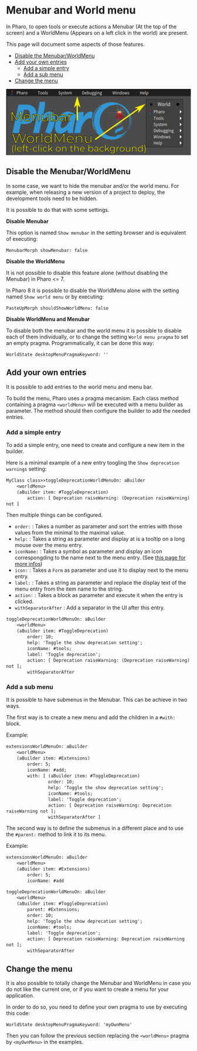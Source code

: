 # Menubar and World menu

In Pharo, to open tools or execute actions a Menubar (At the top of the screen) and a WorldMenu (Appears on a left click in the world) are present.

This page will document some aspects of those features. 

- [Disable the Menubar/WorldMenu](#disable-the-menubarworldmenu)
- [Add your own entries](#add-your-own-entries)
  * [Add a simple entry](#add-a-simple-entry)
  * [Add a sub menu](#add-a-sub-menu)
- [Change the menu](#change-the-menu)

![](img/MenuBar_Image_WhatIsMenuBarAndWorldMenu.png)

## Disable the Menubar/WorldMenu

In some case, we want to hide the menubar and/or the world menu. For example, when releasing a new version of a project to deploy, the development tools need to be hidden. 

It is possible to do that with some settings.

**Disable Menubar**

This option is named `Show menubar` in the setting browser and is equivalent of executing:

```Smalltalk
MenubarMorph showMenubar: false
```

**Disable the WorldMenu**

It is not possible to disable this feature alone (without disabling the Menubar) in Pharo <= 7. 

In Pharo 8 it is possible to disable the WorldMenu alone with the setting named `Show world menu` or by executing:

```Smalltalk
PasteUpMorph shouldShowWorldMenu: false
```

**Disable WorldMenu and Menubar**

To disable both the menubar and the world menu it is possible to disable each of them individually, or to change the setting `World menu pragma` to set an empty pragma. Programmatically, it can be done this way:

```Smalltalk
WorldState desktopMenuPragmaKeyword: ''
```

## Add your own entries

It is possible to add entries to the world menu and menu bar.

To build the menu, Pharo uses a pragma mecanism. Each class method containing a pragma `<worldMenu>` will be executed with a menu builder as parameter. The method should then configure the builder to add the needed entries.

### Add a simple entry

To add a simple entry, one need to create and configure a new item in the builder.

Here is a minimal example of a new entry toogling the `Show deprecation warnings` setting:

```Smalltalk
MyClass class>>toggleDeprecationWorldMenuOn: aBuilder
	<worldMenu>
	(aBuilder item: #ToggleDeprecation)
		action: [ Deprecation raiseWarning: (Deprecation raiseWarning) not ]
```

Then multiple things can be configured. 

- `order:` : Takes a number as parameter and sort the entries with those values from the minimal to the maximal value.
- `help:` : Takes a string as parameter and display at is a tooltip on a long mouse over the menu entry.
- `iconName:` : Takes a symbol as parameter and display an icon correspongding to the name next to the menu entry. (See [this page for more infos](CoolSnippets.md#browse-all-available-icons))
- `icon:` : Takes a `Form` as parameter and use it to display next to the menu entry.
- `label:` : Takes a string as parameter and replace the display text of the menu entry from the item name to the string.
- `action:` : Takes a block as parameter and execute it when the entry is clicked.
- `withSeparatorAfter` : Add a separator in the UI after this entry.

```Smalltalk
toggleDeprecationWorldMenuOn: aBuilder
	<worldMenu>
	(aBuilder item: #ToggleDeprecation)
		order: 10;
		help: 'Toggle the show deprecation setting';
		iconName: #tools;
		label: 'Toggle deprecation';
		action: [ Deprecation raiseWarning: (Deprecation raiseWarning) not ];
		withSeparatorAfter
```

### Add a sub menu

It is possible to have submenus in the Menubar. This can be achieve in two ways. 

The first way is to create a new menu and add the children in a `#with:` block.

Example:

```Smalltalk
extensionsWorldMenuOn: aBuilder
	<worldMenu>
	(aBuilder item: #Extensions)
		order: 5;
		iconName: #add;
		with: [ (aBuilder item: #ToggleDeprecation)
				order: 10;
				help: 'Toggle the show deprecation setting';
				iconName: #tools;
				label: 'Toggle deprecation';
				action: [ Deprecation raiseWarning: Deprecation raiseWarning not ];
				withSeparatorAfter ]
```

The second way is to define the submenus in a different place and to use the `#parent:` method to link it to its menu.

Example:

```Smalltalk
extensionsWorldMenuOn: aBuilder
	<worldMenu>
	(aBuilder item: #Extensions)
		order: 5;
		iconName: #add
```

```Smalltalk
toggleDeprecationWorldMenuOn: aBuilder
	<worldMenu>
	(aBuilder item: #ToggleDeprecation)
		parent: #Extensions;
		order: 10;
		help: 'Toggle the show deprecation setting';
		iconName: #tools;
		label: 'Toggle deprecation';
		action: [ Deprecation raiseWarning: Deprecation raiseWarning not ];
		withSeparatorAfter
```

## Change the menu

It is also possible to totally change the Menubar and WorldMenu in case you do not like the current one, or if you want to create a menu for your application. 

In order to do so, you need to define your own pragma to use by executing this code:

```Smalltalk
WorldState desktopMenuPragmaKeyword: 'myOwnMenu'
```

Then you can follow the previous section replacing the `<worldMenu>` pragma by `<myOwnMenu>` in the examples.
